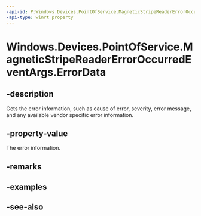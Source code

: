 ```yaml
---
-api-id: P:Windows.Devices.PointOfService.MagneticStripeReaderErrorOccurredEventArgs.ErrorData
-api-type: winrt property
---
```


<!-- Property syntax
public Windows.Devices.PointOfService.UnifiedPosErrorData ErrorData { get; }
-->

# Windows.Devices.PointOfService.MagneticStripeReaderErrorOccurredEventArgs.ErrorData

## -description
Gets the error information, such as cause of error, severity, error message, and any available vendor specific error information.

## -property-value
The error information.

## -remarks

## -examples

## -see-also
